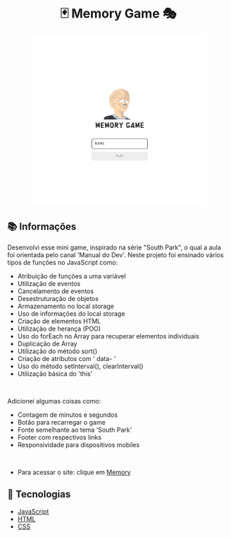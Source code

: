 <h1 align="center">🃏 Memory Game 🎭</h1>
<p align="center">
  <img src="/assets/toReadme/memoryRM.gif">
</p>

## :books: Informações
Desenvolvi esse mini game, inspirado na série "South Park", o qual a aula foi orientada pelo canal 'Manual do Dev'. Neste projeto foi ensinado vários tipos de funções no JavaScript como:
- Atribuição de funções a uma variável
- Utilização de eventos
- Cancelamento de eventos
- Desestruturação de objetos
- Armazenamento no local storage
- Uso de informações do local storage
- Criação de elementos HTML
- Utilização de herança (POO)
- Uso do forEach no Array para recuperar elementos individuais
- Duplicação de Array
- Utilização do método sort()
- Criação de atributos com ' data- '
- Uso do método setInterval(), clearInterval()
- Utilização básica do 'this'
<br/>

Adicionei algumas coisas como:
- Contagem de minutos e segundos
- Botão para recarregar o game
- Fonte semelhante ao tema 'South Park'
- Footer com respectivos links
- Responsividade para dispositivos mobiles

<br/>
<ul>
  <li>Para acessar o site: clique em <a href="https://felipe-cll.github.io/memory-js/" target="_blank">Memory</a></li>
</ul>

## :pushpin: Tecnologias
<ul>
  <li><a href="https://developer.mozilla.org/pt-BR/docs/Web/JavaScript">JavaScript</a></li>
  <li><a href="https://developer.mozilla.org/pt-BR/docs/Web/HTML">HTML</a></li>
  <li><a href="https://developer.mozilla.org/pt-BR/docs/Web/CSS">CSS</a></li>
</ul>
